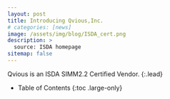 ```yaml
---
layout: post
title: Introducing Qvious,Inc.
# categories: [news]
image: /assets/img/blog/ISDA_cert.png
description: >
  source: ISDA homepage
sitemap: false
---
```


Qvious is an ISDA SIMM2.2 Certified Vendor.
{:.lead}

<!-- [Modernized](#linking-in-style) [design](#whats-in-the-cards), [big headlines](#ready-for-the-big-screen), big new features: [Built-In Search](#built-in-search), [Sticky Table of Contents](#sticky-table-of-contents), and [Auto-Hiding Navbar](#auto-hiding-navbar). That [and more](#and-much-more) is Hydejack 9. -->

- Table of Contents
{:toc .large-only}

